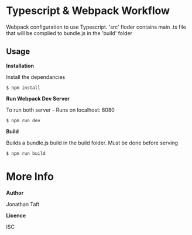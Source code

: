 # Typescript & Webpack Workflow

Webpack configuration to use Typescript. 'src' floder contains main .ts file that will be complied to bundle.js in the 'build' folder

## Usage

**Installation**

Install the dependancies

```$ npm install```

**Run Webpack Dev Server**

To run both server - Runs on localhost: 8080

```$ npm run dev```

**Build**

Builds a bundle.js build in the build folder. Must be done before serving

```$ npm run build```

# More Info

**Author**

Jonathan Taft

**Licence**

ISC

